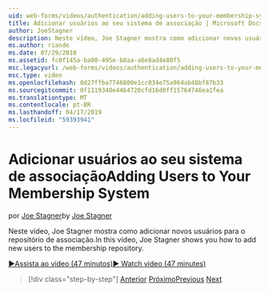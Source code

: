 ```yaml
---
uid: web-forms/videos/authentication/adding-users-to-your-membership-system
title: Adicionar usuários ao seu sistema de associação | Microsoft Docs
author: JoeStagner
description: Neste vídeo, Joe Stagner mostra como adicionar novos usuários para o repositório de associação.
ms.author: riande
ms.date: 07/29/2010
ms.assetid: fc0f145a-ba00-495e-b8aa-a6e8ad4e80f5
msc.legacyurl: /web-forms/videos/authentication/adding-users-to-your-membership-system
msc.type: video
ms.openlocfilehash: 0d27ffba7746800e1cc034e75a964ab48bf87b33
ms.sourcegitcommit: 0f1119340e4464720cfd16d0ff15764746ea1fea
ms.translationtype: MT
ms.contentlocale: pt-BR
ms.lasthandoff: 04/17/2019
ms.locfileid: "59393941"
---
```

# <a name="adding-users-to-your-membership-system"></a><span data-ttu-id="ccf69-103">Adicionar usuários ao seu sistema de associação</span><span class="sxs-lookup"><span data-stu-id="ccf69-103">Adding Users to Your Membership System</span></span>

<span data-ttu-id="ccf69-104">por [Joe Stagner](https://github.com/JoeStagner)</span><span class="sxs-lookup"><span data-stu-id="ccf69-104">by [Joe Stagner](https://github.com/JoeStagner)</span></span>

<span data-ttu-id="ccf69-105">Neste vídeo, Joe Stagner mostra como adicionar novos usuários para o repositório de associação.</span><span class="sxs-lookup"><span data-stu-id="ccf69-105">In this video, Joe Stagner shows you how to add new users to the membership repository.</span></span>

[<span data-ttu-id="ccf69-106">&#9654;Assista ao vídeo (47 minutos)</span><span class="sxs-lookup"><span data-stu-id="ccf69-106">&#9654; Watch video (47 minutes)</span></span>](https://channel9.msdn.com/Blogs/ASP-NET-Site-Videos/adding-users-to-your-membership-system)

> [!div class="step-by-step"]
> <span data-ttu-id="ccf69-107">[Anterior](validating-users-with-the-login-control.md)
> [Próximo](logging-users-into-your-membership-system.md)</span><span class="sxs-lookup"><span data-stu-id="ccf69-107">[Previous](validating-users-with-the-login-control.md)
[Next](logging-users-into-your-membership-system.md)</span></span>
